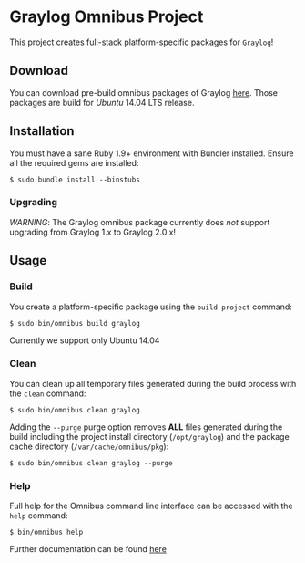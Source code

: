 Graylog Omnibus Project
========================
This project creates full-stack platform-specific packages for
`Graylog`!

Download
--------
You can download pre-build omnibus packages of Graylog [here](https://packages.graylog2.org/appliances/ubuntu).
Those packages are build for _Ubuntu_ 14.04 LTS release.

Installation
------------
You must have a sane Ruby 1.9+ environment with Bundler installed. Ensure all
the required gems are installed:

```shell
$ sudo bundle install --binstubs
```

### Upgrading

*WARNING*: The Graylog omnibus package currently does *not* support upgrading from Graylog 1.x to Graylog 2.0.x!

Usage
-----
### Build

You create a platform-specific package using the `build project` command:

```shell
$ sudo bin/omnibus build graylog
```

Currently we support only Ubuntu 14.04

### Clean

You can clean up all temporary files generated during the build process with
the `clean` command:

```shell
$ sudo bin/omnibus clean graylog
```

Adding the `--purge` purge option removes __ALL__ files generated during the
build including the project install directory (`/opt/graylog`) and
the package cache directory (`/var/cache/omnibus/pkg`):

```shell
$ sudo bin/omnibus clean graylog --purge
```

### Help

Full help for the Omnibus command line interface can be accessed with the
`help` command:

```shell
$ bin/omnibus help
```

Further documentation can be found [here](http://docs.graylog.org/en/latest/pages/installation/graylog_ctl.html)
